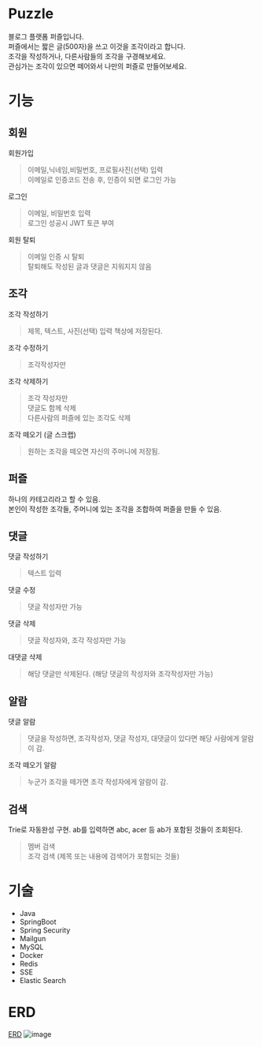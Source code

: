 # Puzzle
블로그 플랫폼 퍼즐입니다. <br/>
퍼즐에서는 짧은 글(500자)을 쓰고 이것을 조각이라고 합니다. <br/>
조각을 작성하거나, 다른사람들의 조각을 구경해보세요. <br/>
관심가는 조각이 있으면 떼어와서 나만의 퍼즐로 만들어보세요.

# 기능
## 회원
회원가입
> 이메일,닉네임,비밀번호, 프로필사진(선택) 입력<br/>
> 이메일로 인증코드 전송 후, 인증이 되면 로그인 가능<br/>

로그인
> 이메일, 비밀번호 입력 <br/>
> 로그인 성공시 JWT 토큰 부여<br/>

회원 탈퇴
> 이메일 인증 시 탈퇴 <br/>
> 탈퇴해도 작성된 글과 댓글은 지워지지 않음 

## 조각
조각 작성하기
> 제목, 텍스트, 사진(선택) 입력
> 책상에 저장된다.

조각 수정하기
> 조각작성자만

조각 삭제하기
> 조각 작성자만 <br/>
> 댓글도 함께 삭제 <br/>
> 다른사람의 퍼즐에 있는 조각도 삭제 <br/>

조각 떼오기 (글 스크랩)
> 원하는 조각을 떼오면 자신의 주머니에 저장됨.

## 퍼즐
하나의 카테고리라고 할 수 있음. <br/>
본인이 작성한 조각들, 주머니에 있는 조각을 조합하여 퍼즐을 만들 수 있음. <br/>

## 댓글
댓글 작성하기 
> 텍스트 입력

댓글 수정
> 댓글 작성자만 가능

댓글 삭제
> 댓글 작성자와, 조각 작성자만 가능

대댓글 삭제
> 해당 댓글만 삭제된다. (해당 댓글의 작성자와 조각작성자만 가능)

## 알람
댓글 알람
> 댓글을 작성하면, 조각작성자, 댓글 작성자, 대댓글이 있다면 해당 사람에게 알람이 감.

조각 떼오기 알람
> 누군가 조각을 떼가면 조각 작성자에게 알람이 감.

## 검색
Trie로 자동완성 구현.
ab를 입력하면 abc, acer 등 ab가 포함된 것들이 조회된다.
> 멤버 검색 <br/>
> 조각 검색 (제목 또는 내용에 검색어가 포함되는 것들) <br/>

# 기술
- Java
- SpringBoot
- Spring Security
- Mailgun
- MySQL
- Docker
- Redis
- SSE
- Elastic Search

# ERD
[ERD](https://www.erdcloud.com/d/Mrm5euvBFWaHq6Djd)
![image](https://github.com/redandsilver/puzzle/assets/129943670/fb5aeac5-4eae-43d8-9cc7-dede1b85403c)

